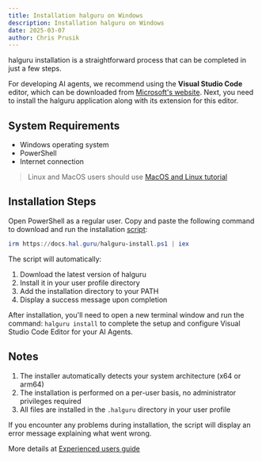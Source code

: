 ```yaml
---
title: Installation halguru on Windows
description: Installation halguru on Windows
date: 2025-03-07
author: Chris Prusik
---
```


halguru installation is a straightforward process that can be completed in just a few steps.

For developing AI agents, we recommend using the **Visual Studio Code** editor, which can be downloaded from [Microsoft's website](https://code.visualstudio.com/download).
Next, you need to install the halguru application along with its extension for this editor.

## System Requirements

- Windows operating system
- PowerShell
- Internet connection

> Linux and MacOS users should use [MacOS and Linux tutorial](macos-and-linux.md)

## Installation Steps

Open PowerShell as a regular user. Copy and paste the following command to download and run 
the installation [script](https://docs.hal.guru/halguru-install.ps1):

```powershell
irm https://docs.hal.guru/halguru-install.ps1 | iex
```

The script will automatically:

1. Download the latest version of halguru
2. Install it in your user profile directory
3. Add the installation directory to your PATH
4. Display a success message upon completion

After installation, you'll need to open a new terminal window and run the command: 
`halguru install` to complete the setup and configure Visual Studio Code Editor for your AI Agents.

## Notes

1. The installer automatically detects your system architecture (x64 or arm64)
2. The installation is performed on a per-user basis, no administrator privileges required
3. All files are installed in the `.halguru` directory in your user profile

If you encounter any problems during installation, the script will display an error message explaining what went wrong.

More details at [Experienced users guide](experiences-users.md)
